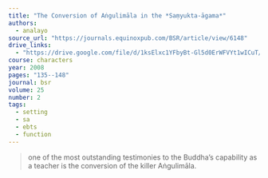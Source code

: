 ```yaml
---
title: "The Conversion of Aṅgulimāla in the *Saṃyukta-āgama*"
authors:
  - analayo
source_url: "https://journals.equinoxpub.com/BSR/article/view/6148"
drive_links:
  - "https://drive.google.com/file/d/1ksElxc1YFbyBt-Gl5d0ErWFVYt1wICuT/view?usp=drivesdk"
course: characters
year: 2008
pages: "135--148"
journal: bsr
volume: 25
number: 2
tags:
  - setting
  - sa
  - ebts
  - function
---
```


> one of the most outstanding testimonies to the Buddha’s capability as a teacher is the conversion of the killer Aṅgulimāla.
